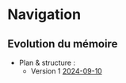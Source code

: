 # Navigation

## Evolution du mémoire

- Plan & structure :
  - Version 1 [2024-09-10](/output/2024-09-10/plan-memoire-v1.md)
